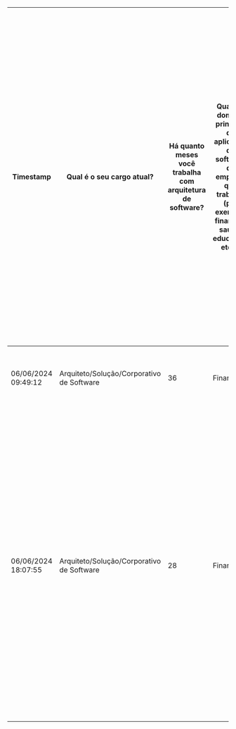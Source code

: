 | Timestamp           | Qual é o seu cargo atual?                 | Há quanto meses você trabalha com arquitetura de software? | Qual é o domínio principal de aplicação do software da empresa que trabalha (por exemplo, finanças, saúde, educação, etc.)? | Você leva em conta as características e subcaracterísticas de qualidade definidas pela ISO/IEC 25010 ao criar ou manter produtos de software? | Você aplica estratégias de táticas arquiteturais ao criar ou manter produtos de software? | Você utiliza a metodologia Attribute Driven Design (ADD) para criar e manter produtos de software? | Você mede a maturidade da arquitetura de seu software? | Como você mede a maturidade da arquitetura de seu software? | Você possui um roadmap de evolução da arquitetura do software? | Como é feito o roadmap de evolução da arquitetura do software e o que é considerado?                                                                                                                                             | Ao criar ou manter um produto de software, quais estratégias e práticas arquiteturais são levadas em conta para habilitar o atributo de qualidade de adequação funcional, característica da seção 3.1 da ISO/IEC 25010:2023? Considere as seguintes subcaracterísticas: completude funcional, correção funcional e adequação funcional. (Considerar principalmente documentações, processos, experimentos técnicos e casos de estudo)                                                                                                                      | Ao criar ou manter um produto de software, quais estratégias e práticas arquiteturais são levadas em conta para habilitar o atributo de qualidade de eficiência de desempenho, característica da seção 3.2 da ISO/IEC 25010:2023? Considere as seguintes subcaracterísticas: comportamento temporal, utilização de recursos e capacidade. (Considerar métodos, técnicas, práticas, tecnologias, frameworks, ferramentas e/ou processos)                                                                                          | Ao criar ou manter um produto de software, quais estratégias e práticas arquiteturais são levadas em conta para habilitar o atributo de qualidade de compatibilidade, característica da seção 3.3 da ISO/IEC 25010:2023? Considere as seguintes subcaracterísticas: coexistência e interoperabilidade. (Considerar métodos, técnicas, práticas, tecnologias, frameworks, ferramentas e/ou processos) | Ao criar ou manter um produto de software, quais estratégias e práticas arquiteturais são levadas em conta para habilitar o atributo de qualidade de capacidade de interação, característica da seção 3.4 da ISO/IEC 25010:2023? Considere as seguintes subcaracterísticas: reconhecibilidade da adequação, aprendizagem, operabilidade, proteção contra erros do usuário, engajamento do usuário, inclusividade, assistência ao usuário e auto-descrição. (Considerar principalmente documentações, processos, experimentos técnicos e casos de estudo) | Ao criar ou manter um produto de software, quais estratégias e práticas arquiteturais são levadas em conta para habilitar o atributo de qualidade de confiabilidade, característica da seção 3.5 da ISO/IEC 25010:2023? Considere as seguintes subcaracterísticas: ausência de falhas, disponibilidade, tolerância a falhas e recuperabilidade. (Considerar métodos, técnicas, práticas, tecnologias, frameworks, ferramentas e/ou processos) | Ao criar ou manter um produto de software, quais estratégias e práticas arquiteturais são levadas em conta para habilitar o atributo de qualidade de segurança (security), característica da seção 3.6 da ISO/IEC 25010:2023? Considere as seguintes subcaracterísticas: confidencialidade, integridade, não-repúdio, responsabilidade, autenticidade, resistência. (Considerar métodos, técnicas, práticas, tecnologias, frameworks, ferramentas e/ou processos) | Ao criar ou manter um produto de software, quais estratégias e práticas arquiteturais são levadas em conta para habilitar o atributo de qualidade de manutenibilidade, característica da seção 3.7 da ISO/IEC 25010:2023? Considere as seguintes subcaracterísticas: modularidade, reusabilidade, analisabilidade, modificabilidade, testabilidade. (Considerar métodos, técnicas, práticas, tecnologias, frameworks, ferramentas e/ou processos) | Ao criar ou manter um produto de software, quais estratégias e práticas arquiteturais são levadas em conta para habilitar o atributo de qualidade de flexibilidade, característica da seção 3.8 da ISO/IEC 25010:2023? Considere as seguintes subcaracterísticas: adaptabilidade, escalabilidade, instalabilidade e substituibilidade. (Considerar métodos, técnicas, práticas, tecnologias, frameworks, ferramentas e/ou processos) | Ao criar ou manter um produto de software, quais estratégias e práticas arquiteturais são levadas em conta para habilitar o atributo de qualidade de segurança (safety), característica da seção 3.9 da ISO/IEC 25010:2023? Considere as seguintes subcaracterísticas: restrição operacional, identificação de risco, à prova de falhas, aviso de perigo e integração segura. (Considerar métodos, técnicas, práticas, tecnologias, frameworks, ferramentas e/ou processos) | Ao criar ou manter um produto de software, quais estratégias e práticas arquiteturais são levadas em conta para habilitar o atributo de qualidade de eficiência energética, citado no livro Software Architecture in Practice, 4ª edição, de Len Bass, Paul Clements, Rick Kazman? (Considerar métodos, técnicas, práticas, tecnologias, frameworks, ferramentas e/ou processos) | As perguntas feitas neste questionário são coerentes? Se houver alguma sugestão de melhoria para as perguntas apresentadas, responda abaixo.                                                                                                                                                                                                                  | Houve alguma dificuldade em responder este questionário?                                                                            |
| ------------------- | ----------------------------------------- | ---------------------------------------------------------- | --------------------------------------------------------------------------------------------------------------------------- | --------------------------------------------------------------------------------------------------------------------------------------------- | ----------------------------------------------------------------------------------------- | -------------------------------------------------------------------------------------------------- | ------------------------------------------------------ | ----------------------------------------------------------- | -------------------------------------------------------------- | -------------------------------------------------------------------------------------------------------------------------------------------------------------------------------------------------------------------------------- | ---------------------------------------------------------------------------------------------------------------------------------------------------------------------------------------------------------------------------------------------------------------------------------------------------------------------------------------------------------------------------------------------------------------------------------------------------------------------------------------------------------------------------------------------------------- | -------------------------------------------------------------------------------------------------------------------------------------------------------------------------------------------------------------------------------------------------------------------------------------------------------------------------------------------------------------------------------------------------------------------------------------------------------------------------------------------------------------------------------- | ---------------------------------------------------------------------------------------------------------------------------------------------------------------------------------------------------------------------------------------------------------------------------------------------------------------------------------------------------------------------------------------------------- | -------------------------------------------------------------------------------------------------------------------------------------------------------------------------------------------------------------------------------------------------------------------------------------------------------------------------------------------------------------------------------------------------------------------------------------------------------------------------------------------------------------------------------------------------------- | --------------------------------------------------------------------------------------------------------------------------------------------------------------------------------------------------------------------------------------------------------------------------------------------------------------------------------------------------------------------------------------------------------------------------------------------- | ----------------------------------------------------------------------------------------------------------------------------------------------------------------------------------------------------------------------------------------------------------------------------------------------------------------------------------------------------------------------------------------------------------------------------------------------------------------- | ------------------------------------------------------------------------------------------------------------------------------------------------------------------------------------------------------------------------------------------------------------------------------------------------------------------------------------------------------------------------------------------------------------------------------------------------- | ------------------------------------------------------------------------------------------------------------------------------------------------------------------------------------------------------------------------------------------------------------------------------------------------------------------------------------------------------------------------------------------------------------------------------------ | --------------------------------------------------------------------------------------------------------------------------------------------------------------------------------------------------------------------------------------------------------------------------------------------------------------------------------------------------------------------------------------------------------------------------------------------------------------------------- | -------------------------------------------------------------------------------------------------------------------------------------------------------------------------------------------------------------------------------------------------------------------------------------------------------------------------------------------------------------------------------- | ------------------------------------------------------------------------------------------------------------------------------------------------------------------------------------------------------------------------------------------------------------------------------------------------------------------------------------------------------------- | ----------------------------------------------------------------------------------------------------------------------------------- |
| 06/06/2024 09:49:12 | Arquiteto/Solução/Corporativo de Software | 36                                                         | Financeiro                                                                                                                  | Não                                                                                                                                           | Sim                                                                                       | Não                                                                                                | Não                                                    |                                                             | Não                                                            |                                                                                                                                                                                                                                  | Testes funcionais                                                                                                                                                                                                                                                                                                                                                                                                                                                                                                                                          | Testes de carga e performance                                                                                                                                                                                                                                                                                                                                                                                                                                                                                                    | Testes de integração e end to end                                                                                                                                                                                                                                                                                                                                                                    | Conformidade com WCAG                                                                                                                                                                                                                                                                                                                                                                                                                                                                                                                                    | Monitoramento, uso de infraestrutura com redundância e uso de técnicas como fallback, etc.                                                                                                                                                                                                                                                                                                                                                    | Levantamento de riscos, conformidade com LGPD e WASP                                                                                                                                                                                                                                                                                                                                                                                                              | Documentação, uso de portal centralizador das informações (ex. backstage), OpenAPI para documentar APIs.                                                                                                                                                                                                                                                                                                                                          | Uso de componentes de infraestrutura que permitem escala (ex. Kubernetes)                                                                                                                                                                                                                                                                                                                                                            | São analisados por time especializado.                                                                                                                                                                                                                                                                                                                                                                                                                                      | Não são considerados                                                                                                                                                                                                                                                                                                                                                             | Sim são                                                                                                                                                                                                                                                                                                                                                       | Sim, tempo para elaborar as respostas.                                                                                              |
| 06/06/2024 18:07:55 | Arquiteto/Solução/Corporativo de Software | 28                                                         | Financeiro                                                                                                                  | Sim                                                                                                                                           | Sim                                                                                       | Não                                                                                                | Não                                                    |                                                             | Sim                                                            | Considerado o desacoplamento, aplicando conceitos SOLID, apenas com dependências fracas (bibliotecas, frameworks) e como consequência, aumentar a testabilidade. Em seguida a capacidade de escalonamento e tolerância a falhas. | Um método utilizado é o teste de mesa para verificar se a funcionalidade atende ao contexto proposto. Uma das técnicas é estudar o comportamento da funcionalidade para validar se os requisitos foram atendidos e se tem coesão. Testes de unidade, testes funcionais e testes de integração são realizados, usando frameworks de automação. Testes de aceitação são realizados de forma manual, verificando o comportamento da funcionalidade junto com os stackholders. E o processo é de interação contínua para validação do que está sendo entregue. | Estratégia de escolha se o software será distribuído ou não, conforme a necessidade apresentada. Em seguida, é avaliado o protocolo de comunicação (HTTP, GRPC, AMQP) entre aplicações, os tipos de armazenamento de dados. Em seguida é definido o modelo de arquitetura do software (hexagonal, camadas, Single Page Applications) e a separação de componentes. A fase de programação é voltada a performance. Durante a entrega dos componentes, são realizados testes de carga a fim de mensurar a capacidade e desempenho. | Escolha do protocolo de comunicação e formato de dados para troca de mensagens na camada de Adapter. Estabelecer mais de um modelo de comunicação, para integrações que tenham aplicado um protocolo e modelo de mensagens diferente. Aplicar técnicas de Mock com ferramentas ou frameworks já existentes (Postman, MockServer). Realizar testes de contrato e integração.                          | Garantir a consistência do software, inclusive a camada de interface gráfica (padronização de componentes visuais e comportamentos). Aplicar técnicas de design responsivo, acessibilidade, aplicar técnicas de User Experience para o público de clientes. Desenvolver validações e mensagens de erros coesas para toda entrada de dados do software. Realizar testes de caixa preta na camada de interface.                                                                                                                                            | Definir o uso de recursos em uma Cloud. Utilizar bibliotecas para conectar nos recursos externos para ter resiliência, Circuit Break, técnicas de cache, aplicar comunicação por filas de mensagens, realizar testes de unidade e testes de integração.                                                                                                                                                                                       | Escolher protocolo de autenticação e autorização. Usar modelo de dados de acordo com o contexto (relacional e normalizada ou não relacional), aplicar técnicas de persistência por unidade (sagas, unit of work), aplicar princípio do menor privilégio.                                                                                                                                                                                                          | Diminuir ao máximo o acoplamento de classes e componentes. Aplicar princípios e padrões de projetos: responsabilidade única, prefira composição à herança, ocultamento de informação, aberto para extensão e fechado para alteração. Aplicar o princípio de Demeter. Aplicar esses princípios, junto com a segregação de interfaces e inversão de dependência para aumentar a testabilidade. Usar ferramentas de análise de código.               | Conteinerização do software (Docker, Podman), uso de cluster em Cloud e gerenciamento de containers. Comunicação entre aplicações por barramento de mensagens.                                                                                                                                                                                                                                                                       | Restrição na permissão de acessos, proteção e mascaramento de dados sensíveis e protocolo de comunicação seguro entre aplicações. Identificação de risco e aviso de perigo não estão sendo consideradas                                                                                                                                                                                                                                                                     | Gerenciamento de dependências entre componentes para evitar a demora durante o build do software. Testes de unidade, contrato e integração que executem rápido. Uso de tecnologias que a equipe tenha conhecimento ou período hábil para adquirir conhecimento. Ambiente de infraestrutura estável                                                                               | O questionário é extenso. Não ficou claro se as respostas esperadas sobre técnicas de arquitetura, deveriam ser baseadas no livro que é citado na última pergunta. Pode dar o entendimento de que as respostas deveriam ser baseadas no conteúdo mais teórico, porém as minhas respostas foram no conteúdo prático do contexto atual da empresa que trabalho. | Apenas já última pergunta, fiz o download do livro pra entender o contexto. Porém, quem já leu esse livro não vai ter dificuldades. |
